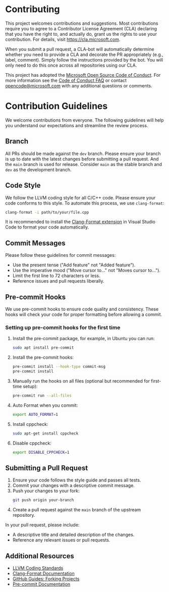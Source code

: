 # Contributing

This project welcomes contributions and suggestions. Most contributions require you to
agree to a Contributor License Agreement (CLA) declaring that you have the right to,
and actually do, grant us the rights to use your contribution. For details, visit
https://cla.microsoft.com.

When you submit a pull request, a CLA-bot will automatically determine whether you need
to provide a CLA and decorate the PR appropriately (e.g., label, comment). Simply follow the
instructions provided by the bot. You will only need to do this once across all repositories using our CLA.

This project has adopted the [Microsoft Open Source Code of Conduct](https://opensource.microsoft.com/codeofconduct/).
For more information see the [Code of Conduct FAQ](https://opensource.microsoft.com/codeofconduct/faq/)
or contact [opencode@microsoft.com](mailto:opencode@microsoft.com) with any additional questions or comments.

# Contribution Guidelines

We welcome contributions from everyone. The following guidelines will help you understand our expectations and streamline the review process.

## Branch
All PRs should be made against the `dev` branch. Please ensure your branch is up to date with the latest changes before submitting a pull request. And the `main` branch is used for release. Consider `main` as the stable branch and `dev` as the development branch.

## Code Style

We follow the LLVM coding style for all C/C++ code. Please ensure your code conforms to this style. To automate this process, we use `clang-format`:

```sh
clang-format -i path/to/your/file.cpp
```

It is recommended to install the [Clang-Format extension](https://marketplace.visualstudio.com/items?itemName=xaver.clang-format) in Visual Studio Code to format your code automatically.

## Commit Messages

Please follow these guidelines for commit messages:

- Use the present tense ("Add feature" not "Added feature").
- Use the imperative mood ("Move cursor to..." not "Moves cursor to...").
- Limit the first line to 72 characters or less.
- Reference issues and pull requests liberally.

## Pre-commit Hooks

We use pre-commit hooks to ensure code quality and consistency. These hooks will check your code for proper formatting before allowing a commit.

### Setting up pre-commit hooks for the first time

1. Install the pre-commit package, for example, in Ubuntu you can run:
    ```sh
    sudo apt install pre-commit
    ```

2. Install the pre-commit hooks:
    ```sh
    pre-commit install --hook-type commit-msg
    pre-commit install
    ```

3. Manually run the hooks on all files (optional but recommended for first-time setup):
    ```sh
    pre-commit run --all-files
    ```

4. Auto Format when you commit:
    ```sh
    export AUTO_FORMAT=1
    ```

5. Install cppcheck:
    ```sh
    sudo apt-get install cppcheck
    ```

6. Disable cppcheck:
    ```sh
    export DISABLE_CPPCHECK=1
    ```

## Submitting a Pull Request

1. Ensure your code follows the style guide and passes all tests.
2. Commit your changes with a descriptive commit message.
3. Push your changes to your fork:
    ```sh
    git push origin your-branch
    ```
4. Create a pull request against the `main` branch of the upstream repository.

In your pull request, please include:
- A descriptive title and detailed description of the changes.
- Reference any relevant issues or pull requests.

## Additional Resources

- [LLVM Coding Standards](https://llvm.org/docs/CodingStandards.html)
- [Clang-Format Documentation](https://clang.llvm.org/docs/ClangFormat.html)
- [GitHub Guides: Forking Projects](https://guides.github.com/activities/forking/)
- [Pre-commit Documentation](https://pre-commit.com/)